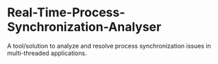 # Real-Time-Process-Synchronization-Analyser
A tool/solution to analyze and resolve process synchronization issues in multi-threaded applications.
